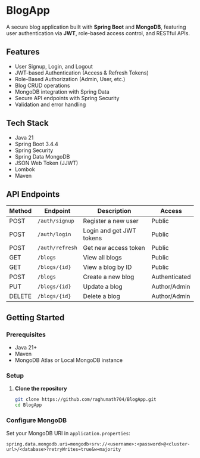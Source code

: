 # BlogApp

A secure blog application built with **Spring Boot** and **MongoDB**, featuring user authentication via **JWT**, role-based access control, and RESTful APIs.

## Features

- User Signup, Login, and Logout
- JWT-based Authentication (Access & Refresh Tokens)
- Role-Based Authorization (Admin, User, etc.)
- Blog CRUD operations
- MongoDB integration with Spring Data
- Secure API endpoints with Spring Security
- Validation and error handling

## Tech Stack

- Java 21
- Spring Boot 3.4.4
- Spring Security
- Spring Data MongoDB
- JSON Web Token (JJWT)
- Lombok
- Maven

## API Endpoints

| Method | Endpoint        | Description              | Access        |
|--------|-----------------|--------------------------|---------------|
| POST   | `/auth/signup`  | Register a new user      | Public        |
| POST   | `/auth/login`   | Login and get JWT tokens | Public        |
| POST   | `/auth/refresh` | Get new access token     | Public        |
| GET    | `/blogs`        | View all blogs           | Public        |
| GET    | `/blogs/{id}`   | View a blog by ID        | Public        |
| POST   | `/blogs`        | Create a new blog        | Authenticated |
| PUT    | `/blogs/{id}`   | Update a blog            | Author/Admin  |
| DELETE | `/blogs/{id}`   | Delete a blog            | Author/Admin  |


## Getting Started

### Prerequisites

- Java 21+
- Maven
- MongoDB Atlas or Local MongoDB instance

### Setup

1. **Clone the repository**
   ```bash
   git clone https://github.com/raghunath704/BlogApp.git
   cd BlogApp
### Configure MongoDB

Set your MongoDB URI in `application.properties`:

```properties
spring.data.mongodb.uri=mongodb+srv://<username>:<password>@<cluster-url>/<database>?retryWrites=true&w=majority
